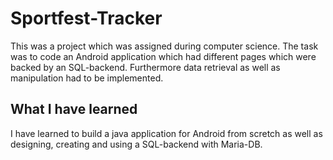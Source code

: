 # Sportfest-Tracker

This was a project which was assigned during computer science.
The task was to code an Android application which had different pages which were backed by an SQL-backend.
Furthermore data retrieval as well as manipulation had to be implemented.

## What I have learned

I have learned to build a java application for Android from scretch as well as designing, creating and using a SQL-backend with Maria-DB.
